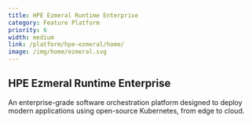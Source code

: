 ```yaml
---
title: HPE Ezmeral Runtime Enterprise
category: Feature Platform
priority: 6
width: medium
link: /platform/hpe-ezmeral/home/
image: /img/home/ezmeral.svg
---
```

## HPE Ezmeral Runtime Enterprise

An  enterprise-grade software orchestration platform designed to deploy modern applications using open-source Kubernetes, from edge to cloud.
